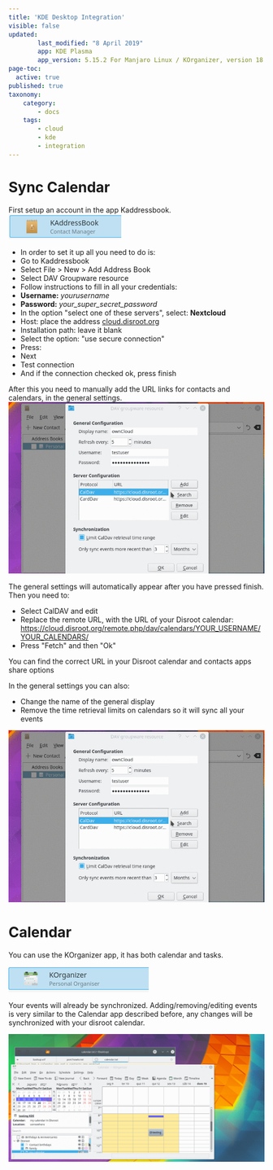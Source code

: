 ```yaml
---
title: 'KDE Desktop Integration'
visible: false
updated:
        last_modified: "8 April 2019"
        app: KDE Plasma
        app_version: 5.15.2 For Manjaro Linux / KOrganizer, version 18.12.3-2 For Manjaro Linux / Kaddressbook, version 18.12.3-1 For Manjaro Linux
page-toc:
  active: true
published: true
taxonomy:
    category:
        - docs
    tags:
        - cloud
        - kde
        - integration
---
```


# Sync Calendar
First setup an account in the app Kaddressbook.
![](en/kde_kaddressbook1.png)

* In order to set it up all you need to do is:
* Go to Kaddressbook
* Select File > New > Add Address Book
* Select DAV Groupware resource
* Follow instructions to fill in all your credentials:
 * **Username:** _yourusername_
 * **Password:** _your_super_secret_password_
* In the option "select one of these servers", select: **Nextcloud**
* Host: place the address [cloud.disroot.org](https//:cloud.disroot.org)
* Installation path: leave it blank
* Select the option: "use secure connection"
* Press:
 * Next
 * Test connection
 * And if the connection checked ok, press finish

After this you need to manually add the URL links for contacts and calendars, in the general settings.
![](en/kde_kaddressbook2.gif)

The general settings will automatically appear after you have pressed finish.
Then you need to:

* Select CalDAV and edit
 * Replace the remote URL, with the URL of your Disroot calendar: https://cloud.disroot.org/remote.php/dav/calendars/YOUR_USERNAME/YOUR_CALENDARS/
 * Press "Fetch" and then "Ok"

You can find the correct URL in your Disroot calendar and contacts apps share options

In the general settings you can also:

* Change the name of the general display
* Remove the time retrieval limits on calendars so it will sync all your events

![](en/kde_kaddressbook3.gif)


# Calendar
You can use the KOrganizer app, it has both calendar and tasks.

![](en/kde_kalendar1.png)

Your events will already be synchronized.
Adding/removing/editing events is very similar to the Calendar app described before, any changes will be synchronized with your disroot calendar.

![](en/kde_kalendar2.gif)

